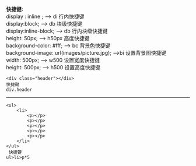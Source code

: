 **快捷键:**<br> display : inline ; --> di 行内快捷键<br> display:block; --> db 块级快捷键<br> display:inline-block; --> db 行内块级快捷键 <br>  height: 50px; --> h50px 高度快捷键 <br> background-color: #fff; --> bc 背景色快捷键<br>  background-image: url(images/picture.jpg); -->bi 设置背景图快捷键<br>width: 500px; --> w500 设置宽度快捷键<br>height: 500px; --> h500 设置高度快捷键


```
<div class="header"></div>
快捷键
div.header  
```

---

```
<ul>
    <li>
        <p></p>
        <p></p>
        <p></p>
        <p></p>
        <p></p>
    </li>
</ul>
 快捷键 
ul>li>p*5
```
